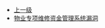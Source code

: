 * [上一级](docs/wy876_poc/)
* [物业专项维修资金管理系统漏洞](docs/wy876_poc/%E7%89%A9%E4%B8%9A%E4%B8%93%E9%A1%B9%E7%BB%B4%E4%BF%AE%E8%B5%84%E9%87%91%E7%AE%A1%E7%90%86%E7%B3%BB%E7%BB%9F/%E7%89%A9%E4%B8%9A%E4%B8%93%E9%A1%B9%E7%BB%B4%E4%BF%AE%E8%B5%84%E9%87%91%E7%AE%A1%E7%90%86%E7%B3%BB%E7%BB%9F%E6%BC%8F%E6%B4%9E.md)
